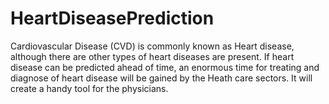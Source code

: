 # HeartDiseasePrediction
Cardiovascular Disease (CVD) is commonly known as Heart disease, although there are other types of heart diseases are present. If heart disease can be predicted ahead of time, an enormous time for treating and diagnose of heart disease will be gained by the Heath care sectors. It will create a handy tool for the physicians.
